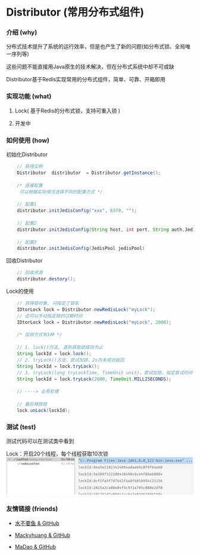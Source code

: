 # Distributor (常用分布式组件)

### 介绍 (why)
分布式技术提升了系统的运行效率，但是也产生了新的问题(如分布式锁、全局唯一序列等)

这些问题不能直接用Java原生的技术解决，但在分布式系统中却不可或缺

Distributor基于Redis实现常用的分布式组件，简单、可靠、开箱即用

### 实现功能 (what)
 1. Lock( 基于Redis的分布式锁，支持可重入锁 )
 
 2. 开发中


###  如何使用 (how)
初始化Distributor 
```java
    // 获得实例
    Distributor  distributor  = Distributor.getInstance();

    /* 连接配置
     可以根据实际情况选择不同的配置方式 */
    
    // 配置1
    distributor.initJedisConfig("xxx", 6379, "");
    
    // 配置2
    distributor.initJedisConfig(String host, int port, String auth,JedisPoolConfig jedisPoolConfig)
    
    // 配置3
    distributor.initJedisConfig(JedisPool jedisPool)
```

回收Distributor 
```java
    // 回收资源
    distributor.destory();
```

Lock的使用
```java
    // 获得锁对象, 只指定了锁名
    IDtorLock lock = Distributor.newRedisLock("myLock");
    // 还可以手动指定锁的过期时间
    IDtorLock lock = Distributor.newRedisLock("myLock", 2000);
    
    /* 加锁方式有3种 */
    
    // 1. lock()方法, 直到获取锁成功为止
    String lockId = lock.lock(); 
    // 2. tryLock()方法，尝试加锁，2s内未成功返回
    String lockId = lock.tryLock(); 
    // 3. tryLock(long tryLockTime, TimeUnit unit)，尝试加锁，指定尝试时间
    String lockId = lock.tryLock(2000, TimeUnit.MILLISECONDS);
    
    // ----> 业务处理
    
    // 最后释放锁
    lock.unLock(lockId);
```

### 测试 (test)
测试代码可以在测试类中看到

Lock：开启20个线程，每个线程获取10次锁
![Lock测试图](./img/Lock测试图.png "屏幕截图.png")

### 友情链接 (friends)
 + [水不要鱼 & GitHub](https://github.com/FishGoddess)

 + [Mackyhuang & GitHub](https://github.com/Mackyhuang)

 + [MaDao & GitHub](https://github.com/Madaovo)